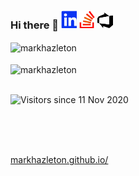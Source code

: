 ### Hi there 👋 [<img src="./linkedin.svg"  width="25" >](https://linkedin.com/in/markhazleton) [<img src="./stackoverflow.svg"  width="25" >](https://stackoverflow.com/users/479571/markhazleton) [<img src="./azuredevops.svg"  width="25" >](https://dev.azure.com/markhazleton/SampleMvcCRUD)

<div>
  <img align="center" src="https://github-readme-stats.vercel.app/api?username=markhazleton&show_icons=true&theme=dark" alt="markhazleton" />
<div/>
<br />
  
<div>
  <img align="center" src="https://github-readme-stats.vercel.app/api/top-langs/?username=markhazleton&layout=compact&hide=html&theme=dark" alt="markhazleton" />
<div/>
<br />

![Visitors since 11 Nov 2020](http://estruyf-github.azurewebsites.net/api/VisitorHit?user=markhazleton&repo=markhazleton&countColor=%237B1E7A)

<br />
<br />
<br />

[markhazleton.github.io/](https://markhazleton.github.io/)
